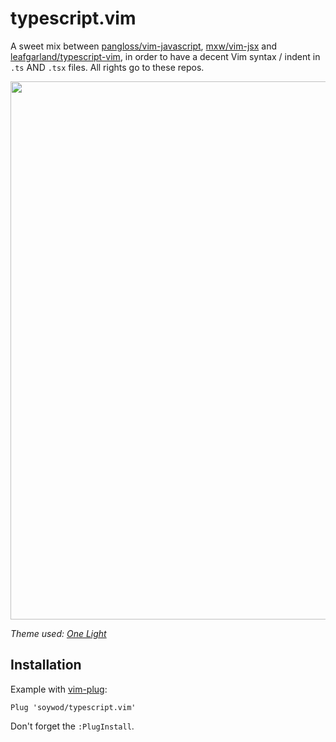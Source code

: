 # typescript.vim

A sweet mix between [pangloss/vim-javascript](https://github.com/pangloss/vim-javascript), [mxw/vim-jsx](https://github.com/mxw/vim-jsx) and [leafgarland/typescript-vim](https://github.com/leafgarland/typescript-vim), in order to have a decent Vim syntax / indent in `.ts` AND `.tsx` files. All rights go to these repos.

<p align="center">
<img  width="861" src="https://user-images.githubusercontent.com/10437171/41809517-4758e4b2-76ef-11e8-9edb-f798c2e963ec.png"></img>
</p>

*Theme used: [One Light](https://github.com/rakr/vim-one)*

## Installation

Example with [vim-plug](https://github.com/junegunn/vim-plug):

```vimscript
Plug 'soywod/typescript.vim'
```

Don't forget the `:PlugInstall`.

